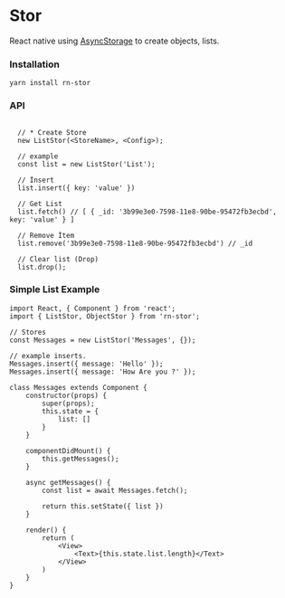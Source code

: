 # Stor

React native using [AsyncStorage](https://facebook.github.io/react-native/docs/asyncstorage) to create objects, lists.

### Installation

    yarn install rn-stor


### API

``` JS

  // * Create Store
  new ListStor(<StoreName>, <Config>);
  
  // example
  const list = new ListStor('List');
  
  // İnsert
  list.insert({ key: 'value' })
  
  // Get List
  list.fetch() // [ { _id: '3b99e3e0-7598-11e8-90be-95472fb3ecbd', key: 'value' } ]
  
  // Remove İtem
  list.remove('3b99e3e0-7598-11e8-90be-95472fb3ecbd') // _id
  
  // Clear list (Drop)
  list.drop();
```


### Simple List Example

``` JS 
import React, { Component } from 'react';
import { ListStor, ObjectStor } from 'rn-stor';

// Stores
const Messages = new ListStor('Messages', {});

// example inserts.
Messages.insert({ message: 'Hello' });
Messages.insert({ message: 'How Are you ?' });

class Messages extends Component {
    constructor(props) {
        super(props);
        this.state = {
            list: []
        }
    }
    
    componentDidMount() {
        this.getMessages();
    }
    
    async getMessages() {
        const list = await Messages.fetch();
        
        return this.setState({ list })
    }
    
    render() {
        return (
            <View>
                <Text>{this.state.list.length}</Text>
            </View>
        )
    }
}

```
